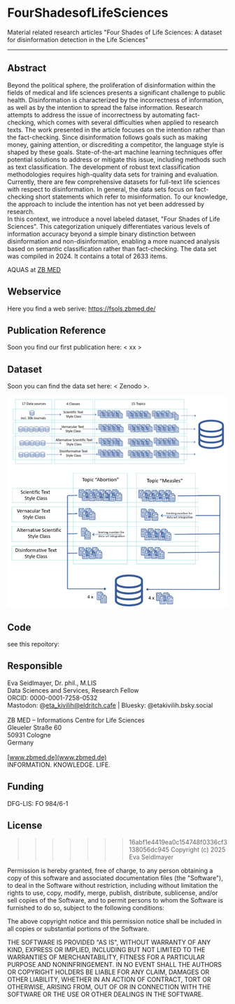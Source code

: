 # FourShadesofLifeSciences


Material related research articles "Four Shades of Life Sciences: A dataset for disinformation detection in the Life Sciences"

---

## Abstract 
Beyond the political sphere, the proliferation of disinformation within the fields of medical and life sciences presents a significant challenge to public health. Disinformation is characterized by the incorrectness of information, as well as by the intention to spread the false information. Research attempts to address the issue of incorrectness by automating fact-checking, which comes with several difficulties when applied to research texts. 
The work presented in the article focuses on the intention rather than the fact-checking. Since disinformation follows goals such as making money, gaining attention, or discrediting a competitor, the language style is shaped by these goals. 
State-of-the-art machine learning techniques offer potential solutions to address or mitigate this issue, including methods such as text classification. The development of robust text classification methodologies requires high-quality data sets for training and evaluation. Currently, there are few comprehensive datasets for full-text life sciences with respect to disinformation. In general, the data sets focus on fact-checking short statements which refer to misinformation. To our knowledge, the approach to include the intention has not yet been addressed  by research.   
In this context, we introduce a novel labeled dataset, "Four Shades of Life Sciences". 
This categorization uniquely differentiates various levels of information accuracy beyond a simple binary distinction between disinformation and non-disinformation, enabling a more nuanced analysis based on semantic classification rather than fact-checking.
The data set was compiled in 2024. It contains a total of 2633 items.

AQUAS at [ZB MED](https://www.zbmed.de/forschen/laufende-projekte/aquas/)

## Webservice
Here you find a web serive: https://fsols.zbmed.de/

## Publication Reference
Soon you find our first publication here: < xx >


## Dataset
Soon you can find the data set here: < Zenodo >.


![Image balanced data set](./images/balanceddata.png)
![limit of one class limits the other classes](./images/balanceddata_2.png)





## Code
 see this repoitory: 


## Responsible
Eva Seidlmayer, Dr. phil., M.LIS <br/>
Data Sciences and Services, Research Fellow <br/>
ORCID: 0000-0001-7258-0532 <br/>
Mastodon: @eta_kivilih@eldritch.cafe | Bluesky: @etakivilih.bsky.social <br/>
<br/>
ZB MED – Informations Centre for Life Sciences <br/>
Gleueler Straße 60 <br/>
50931 Cologne <br/>
Germany <br/>
<br/>
[www.zbmed.de](www.zbmed.de) <br/>
INFORMATION. KNOWLEDGE. LIFE.




## Funding
DFG-LIS: FO 984/6-1

## License
>>>>>>> 16abf1e4419ea0c154748f0336cf3138056dc945
Copyright (c) 2025 Eva Seidlmayer

Permission is hereby granted, free of charge, to any person obtaining a copy of this software and associated documentation files (the "Software"), to deal in the Software without restriction, including without limitation the rights to use, copy, modify, merge, publish, distribute, sublicense, and/or sell copies of the Software, and to permit persons to whom the Software is furnished to do so, subject to the following conditions:

The above copyright notice and this permission notice shall be included in all copies or substantial portions of the Software.

THE SOFTWARE IS PROVIDED "AS IS", WITHOUT WARRANTY OF ANY KIND, EXPRESS OR IMPLIED, INCLUDING BUT NOT LIMITED TO THE WARRANTIES OF MERCHANTABILITY, FITNESS FOR A PARTICULAR PURPOSE AND NONINFRINGEMENT. IN NO EVENT SHALL THE AUTHORS OR COPYRIGHT HOLDERS BE LIABLE FOR ANY CLAIM, DAMAGES OR OTHER LIABILITY, WHETHER IN AN ACTION OF CONTRACT, TORT OR OTHERWISE, ARISING FROM, OUT OF OR IN CONNECTION WITH THE SOFTWARE OR THE USE OR OTHER DEALINGS IN THE SOFTWARE.
